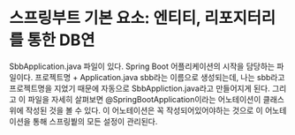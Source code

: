 <h1>스프링부트 기본 요소: 엔티티, 리포지터리를 통한 DB연</h1>

SbbApplication.java 파일이 있다.
Spring Boot 어플리케이션의 시작을 담당하는 파일이다.
프로젝트명 + Application.java sbb라는 이름으로 생성되는데, 나는 sbb라고 프로젝트명을 지었기 때문에 자동으로 SbbAppliction.java라고 만들어지게 된다.
그리고 이 파일을 자세히 살펴보면 @SpringBootApplication이라는 어노테이션이 클래스 위에 작성된 것을 볼 수 있다.
이 어노테이션은 꼭 작성되어있어야하는 것으로 이 어노테이션을 통해 스프링붵의 모든 설정이 관리된다.
